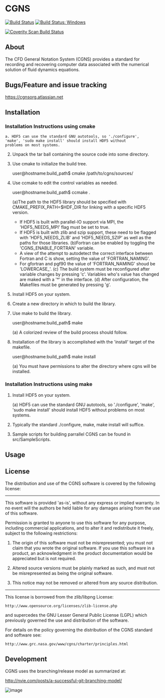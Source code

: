 # CGNS 
[![Build Status](https://travis-ci.org/CGNS/CGNS.svg?branch=develop)](https://travis-ci.org/CGNS/CGNS) 
[![Build Status: Windows](https://ci.appveyor.com/api/projects/status/jux83kxj0r234oy6?svg=true)](https://ci.appveyor.com/project/brtnfld/cgns)

<a href="https://scan.coverity.com/projects/cgns-cgns">
  <img alt="Coverity Scan Build Status"
       src="https://scan.coverity.com/projects/7923/badge.svg"/>
</a>

## About

The CFD General Notation System (CGNS) provides a standard for recording and recovering computer data associated with the numerical solution of fluid dynamics equations.

## Bugs/Feature and issue tracking

https://cgnsorg.atlassian.net

## Installation

### Installation Instructions using cmake
    a. HDF5 can use the standard GNU autotools, so './configure',
    'make', 'sudo make install' should install HDF5 without
    problems on most systems.
2. Unpack the tar ball containing the source code into some
  directory.
4. Use cmake to initialize the build tree.

   user@hostname:build_path$ cmake /path/to/cgns/sources/

5. Use ccmake to edit the control variables as needed.

   user@hostname:build_path$ ccmake .
   
   (a)The path to the HDF5 library should be specified with CMAKE_PREFIX_PATH=$HDF_DIR for linking with a
      specific HDF5 version.
     - If HDF5 is built with parallel-IO support via MPI, the 'HDF5_NEEDS_MPI' flag must be set to true.
     - If HDF5 is built with zlib and szip support, these need to be flagged with 'HDF5_NEEDS_ZLIB' and 'HDF5_NEEDS_SZIP' as well as the paths for those libraries.
   (b)Fortran can be enabled by toggling the 'CGNS_ENABLE_FORTRAN' variable.
    - A view of the attempt to autodetect the correct interface
      between Fortran and C is show, setting the value of
      'FORTRAN_NAMING'.
    - For gfortran and pgf90 the value of 'FORTRAN_NAMING'
      shoud be 'LOWERCASE_'.
   (c) The build system must be reconfigured after variable changes by pressing 'c'. Variables who's value has changed are maked with a '*' in the interface.
   (d) After configuration, the Makefiles must be generated by
    pressing 'g'.

1. Install HDF5 on your system.
3. Create a new directory in which to build the library.
6. Use make to build the library.

   user@hostname:build_path$ make

   (a) A colorized review of the build process should follow.
7. Installation of the library is accomplished with the 'install' target of the makefile.

   user@hostname:build_path$ make install

   (a) You must have permissions to alter the directory where cgns will be installed.
### Installation Instructions using make

1. Install HDF5 on your system.

    (a) HDF5 can use the standard GNU autotools, so './configure', 'make', 'sudo make install' should install HDF5 without problems on most systems.
2.  Typically the standard ./configure, make, make install will suffice.  
3. Sample scripts for building parrallel CGNS can be found in src/SampleScripts.
## Usage

## License

The distribution and use of the CGNS software is covered by the
following license:

-----------------------------------------------------------------------
This software is provided 'as-is', without any express or implied
warranty. In no event will the authors be held liable for any damages
arising from the use of this software.

Permission is granted to anyone to use this software for any purpose,
including commercial applications, and to alter it and redistribute it
freely, subject to the following restrictions:

1. The origin of this software must not be misrepresented; you must
   not claim that you wrote the original software. If you use this
   software in a product, an acknowledgment in the product documentation would be appreciated but is not required.

2. Altered source versions must be plainly marked as such, and must not be misrepresented as being the original software.

3.  This notice may not be removed or altered from any source distribution.

----------------------------------------------------------------------

This license is borrowed from the zlib/libpng License:

    http://www.opensource.org/licenses/zlib-license.php

and supercedes the GNU Lesser General Public License (LGPL) which
previously governed the use and distribution of the software.

For details on the policy governing the distribution of the CGNS
standard and software see:

    http://www.grc.nasa.gov/www/cgns/charter/principles.html

## Development
CGNS uses the branching/release model as summarized at:

http://nvie.com/posts/a-successful-git-branching-model/
  

![image](https://github.com/CGNS/cgns.github.io/blob/master/git-model.png)